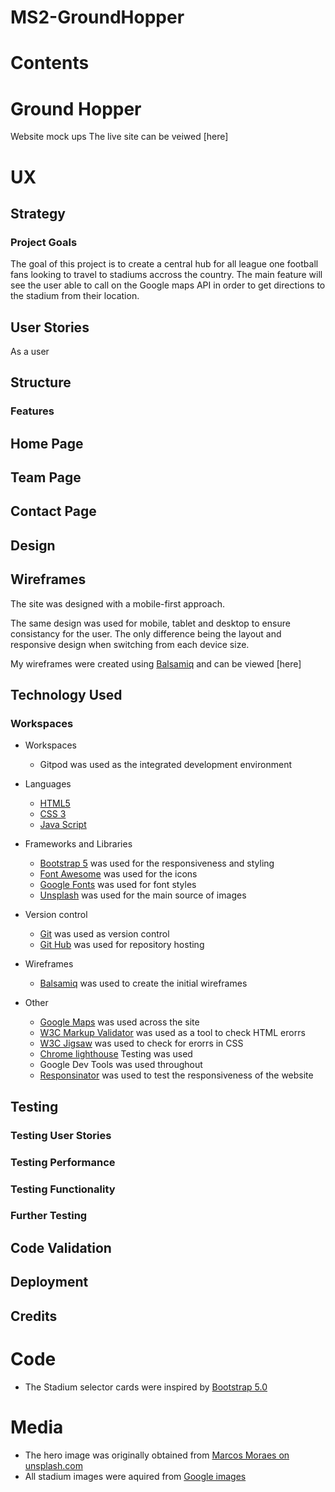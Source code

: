 # MS2-GroundHopper
# Contents 

# Ground Hopper
Website mock ups
The live site can be veiwed [here]

# UX
## Strategy
### Project Goals
The goal of this project is to create a central hub for all league one football fans looking to travel to stadiums accross the country. The main feature will see the user able to call on the Google maps API in order to get directions to the stadium from their location. 

## User Stories 
As a user 

## Structure
### Features

## Home Page

## Team Page 

## Contact Page

## Design

## Wireframes 

The site was designed with a mobile-first approach.

The same design was used for mobile, tablet and desktop to ensure consistancy for the user. The only difference being the layout and responsive design when switching from each device size. 

My wireframes were created using [Balsamiq](https://balsamiq.com) and can be viewed [here]

## Technology Used

### Workspaces

- Workspaces
    - Gitpod was used as the integrated development environment

- Languages 
    - [HTML5](https://en.wikipedia.org/wiki/HTML5) 
    - [CSS 3](https://en.wikipedia.org/wiki/CSS) 
    - [Java Script](https://en.wikipedia.org/wiki/JavaScript)

- Frameworks and Libraries
    - [Bootstrap 5](https://getbootstrap.com/) was used for the responsiveness and styling
    - [Font Awesome](https://fontawesome.com/) was used for the icons
    - [Google Fonts](https://fonts.google.com/) was used for font styles
    - [Unsplash](https://unsplash.com/) was used for the main source of images

- Version control
    - [Git](https://git-scm.com/) was used as version control
    - [Git Hub](https://github.com/) was used for repository hosting

- Wireframes 
    - [Balsamiq](https://balsamiq.com/) was used to create the initial wireframes 

- Other
    - [Google Maps](https://www.google.co.uk/maps/) was used across the site 
    - [W3C Markup Validator](https://validator.w3.org/) was used as a tool to check HTML erorrs
    - [W3C Jigsaw](https://jigsaw.w3.org/css-validator/) was used to check for erorrs in CSS
    - [Chrome lighthouse](https://en.wikipedia.org/wiki/Google_Lighthouse) Testing was used
    - Google Dev Tools was used throughout 
    - [Responsinator](http://www.responsinator.com/) was used to test the responsiveness of the website 

## Testing

### Testing User Stories
### Testing Performance
### Testing Functionality
### Further Testing

## Code Validation

## Deployment

## Credits
# Code
- The Stadium selector cards were inspired by [Bootstrap 5.0](https://getbootstrap.com/)


# Media
- The hero image was originally obtained from [Marcos Moraes on unsplash.com](https://unsplash.com/photos/rFehnP5wN4Q)
- All stadium images were aquired from [Google images](https://images.google.co.uk/)